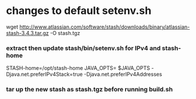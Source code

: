 changes to default setenv.sh
===========================

wget http://www.atlassian.com/software/stash/downloads/binary/atlassian-stash-3.4.3.tar.gz -O stash.tgz

### extract then update stash/bin/setenv.sh for IPv4 and stash-home

STASH-home=/opt/stash-home
JAVA_OPTS= $JAVA_OPTS -Djava.net.preferIPv4Stack=true -Djava.net.preferIPv4Addresses

### tar up the new stash as stash.tgz before running build.sh
